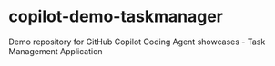 # copilot-demo-taskmanager
Demo repository for GitHub Copilot Coding Agent showcases - Task Management Application
